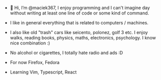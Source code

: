 - 👋 Hi, I’m @maciek367, I enjoy programming and I can't imagine day without writing at least one line of code or some kind of command.
- I like in general everything that is related to computers / machines.
- I also like old "trash" cars like seicento, polonez, golf 3 etc. I enjoy walks, reading books, physics, maths, electronics, psychology. I know nice combination :)
- No alcohol or cigarettes, I totally hate radio and ads :D

- For now Firefox, Fedora
- Learning Vim, Typescript, React
